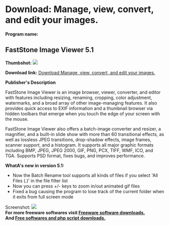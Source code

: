 # Download: Manage, view, convert, and edit your images.

**Program name:**

## FastStone Image Viewer 5.1

  
**Thumbshot:** ![](http://www.freewarefiles.com/screenshot/fs_imageviewer_md.jpg)   
  
**Download link:** [Download Manage, view, convert, and edit your images.](http://freesoftwares.boysofts.com/FastStone-Image-Viewer_program_11862.html)  
  


**Publisher's Description**  
  


FastStone Image Viewer is an image browser, viewer, converter, and editor with features including resizing, renaming, cropping, color adjustment, watermarks, and a broad array of other image-managing features. It also provides quick access to EXIF information and a thumbnail browser via hidden toolbars that emerge when you touch the edge of your screen with the mouse. 

FastStone Image Viewer also offers a batch-image converter and resizer, a magnifier, and a built-in slide show with more than 60 transitional effects, as well as lossless JPEG transitions, drop-shadow effects, image frames, scanner support, and a histogram. It supports all major graphic formats including BMP, JPEG, JPEG 2000, GIF, PNG, PCX, TIFF, WMF, ICO, and TGA. Supports PSD format, fixes bugs, and improves performance. 

**WhatA's new in version 5.1:**

  * Now the Batch Rename tool supports all kinds of files if you select 'All Files (*.*)' in the file filter list 
  * Now you can press +/- keys to zoom in/out animated gif files 
  * Fixed a bug causing the program to lose track of the current folder when it exits from full screen mode 

  
  
Screenshot: ![](http://www.freewarefiles.com/screenshot/fs_imageviewer.jpg)   
**For more freeware softwares visit [Freeware software downloads.](http://freesoftwares.boysofts.com/)**   
**And [Free softwares and php script downloads.](http://www.boysofts.com/)**

